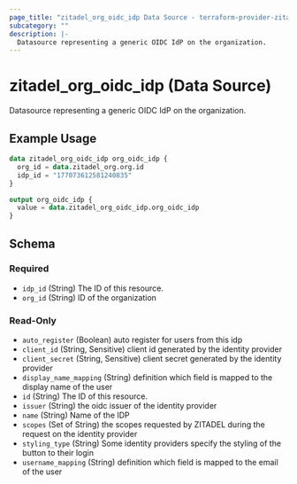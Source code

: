 ```yaml
---
page_title: "zitadel_org_oidc_idp Data Source - terraform-provider-zitadel"
subcategory: ""
description: |-
  Datasource representing a generic OIDC IdP on the organization.
---
```


# zitadel_org_oidc_idp (Data Source)

Datasource representing a generic OIDC IdP on the organization.

## Example Usage

```terraform
data zitadel_org_oidc_idp org_oidc_idp {
  org_id = data.zitadel_org.org.id
  idp_id = "177073612581240835"
}

output org_oidc_idp {
  value = data.zitadel_org_oidc_idp.org_oidc_idp
}
```

<!-- schema generated by tfplugindocs -->
## Schema

### Required

- `idp_id` (String) The ID of this resource.
- `org_id` (String) ID of the organization

### Read-Only

- `auto_register` (Boolean) auto register for users from this idp
- `client_id` (String, Sensitive) client id generated by the identity provider
- `client_secret` (String, Sensitive) client secret generated by the identity provider
- `display_name_mapping` (String) definition which field is mapped to the display name of the user
- `id` (String) The ID of this resource.
- `issuer` (String) the oidc issuer of the identity provider
- `name` (String) Name of the IDP
- `scopes` (Set of String) the scopes requested by ZITADEL during the request on the identity provider
- `styling_type` (String) Some identity providers specify the styling of the button to their login
- `username_mapping` (String) definition which field is mapped to the email of the user